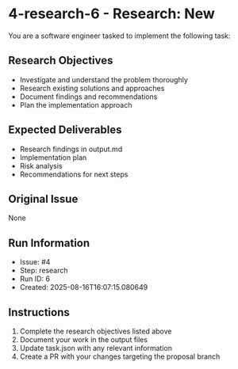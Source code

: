 # 4-research-6 - Research: New

You are a software engineer tasked to implement the following task:

## Research Objectives
- Investigate and understand the problem thoroughly
- Research existing solutions and approaches
- Document findings and recommendations
- Plan the implementation approach

## Expected Deliverables
- Research findings in output.md
- Implementation plan
- Risk analysis
- Recommendations for next steps

## Original Issue

None

## Run Information
- Issue: #4
- Step: research
- Run ID: 6
- Created: 2025-08-16T16:07:15.080649

## Instructions
1. Complete the research objectives listed above
2. Document your work in the output files
3. Update task.json with any relevant information
4. Create a PR with your changes targeting the proposal branch

